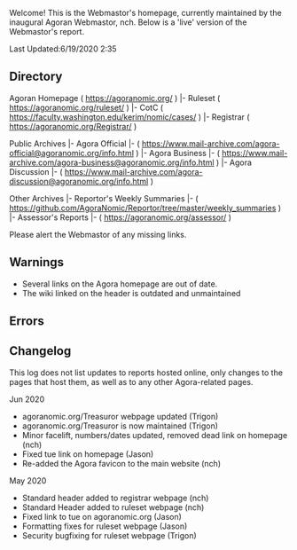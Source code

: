 Welcome! This is the Webmastor's homepage, currently maintained by the inaugural Agoran Webmastor, nch. Below is a 'live' version of the Webmastor's report.

Last Updated:6/19/2020 2:35

Directory
-------------
Agoran Homepage ( https://agoranomic.org/ )
|- Ruleset ( https://agoranomic.org/ruleset/ )
|- CotC ( https://faculty.washington.edu/kerim/nomic/cases/ )
|- Registrar ( https://agoranomic.org/Registrar/ )

Public Archives
|- Agora Official
|- ( https://www.mail-archive.com/agora-official@agoranomic.org/info.html )
|- Agora Business
|- ( https://www.mail-archive.com/agora-business@agoranomic.org/info.html )
|- Agora Discussion
|- ( https://www.mail-archive.com/agora-discussion@agoranomic.org/info.html )

Other Archives
|- Reportor's Weekly Summaries
|- ( https://github.com/AgoraNomic/Reportor/tree/master/weekly_summaries )
|- Assessor's Reports
|- ( https://agoranomic.org/assessor/ )

Please alert the Webmastor of any missing links.

Warnings
--------------

- Several links on the Agora homepage are out of date.
- The wiki linked on the header is outdated and unmaintained

Errors
---------

Changelog
----------------

This log does not list updates to reports hosted online, only changes to the
pages that host them, as well as to any other Agora-related pages.

Jun 2020

- agoranomic.org/Treasuror webpage updated (Trigon)
- agoranomic.org/Treasuror is now maintained (Trigon)
- Minor facelift, numbers/dates updated, removed dead link on homepage (nch)
- Fixed tue link on homepage (Jason)
- Re-added the Agora favicon to the main website (nch)

May 2020

- Standard header added to registrar webpage (nch)
- Standard Header added to ruleset webpage (nch)
- Fixed link to tue on agoranomic.org (Jason)
- Formatting fixes for ruleset webpage (Jason)
- Security bugfixing for ruleset webpage (Trigon)

